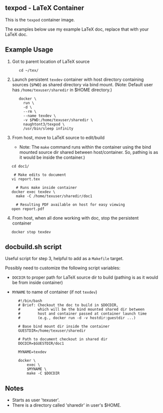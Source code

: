 texpod - LaTeX Container
------------------------

This is the `texpod` container image.

The examples below use my example LaTeX doc,
replace that with your LaTeX doc.


Example Usage
-------------

 1. Got to parent location of LaTeX source

    ```
       cd ~/tex/
    ```

 2. Launch persistent `texdev` container with host directory
    containing sources (`$PWD`) as shared directory via bind mount.
    (Note: Default user has `/home/texuser/sharedir` in $HOME directory.)

    ```
       docker \
         run \
         -d \
         --rm \
         --name texdev \
         -v $PWD:/home/texuser/sharedir \
         naughtont3/texpod \
         /usr/bin/sleep infinity
    ```

  3. From host, move to LaTeX source to edit/build
      - Note: The `make` command runs within the container using
        the bind mounted source dir shared between host/container.
        So, pathing is as it would be inside the container.)

  ```
     cd doc1/

      # Make edits to document
     vi report.tex

       # Runs make inside container
     docker exec texdev \
       make -C /home/texuser/sharedir/doc1

       # Resulting PDF available on host for easy viewing
     open report.pdf
  ```

  4. From host, when all done working with doc, stop the persistent container

  ```
     docker stop texdev
  ```


docbuild.sh script
---------------------

Useful script for step 3, helpful to add as a `Makefile` target.

Possibly need to customize the following script variables:
 - `DOCDIR` to proper path for LaTeX source dir to build
   (pathing is as it would be from inside container)

 - `MYNAME` to name of container (if not `texdev`)

  ```
        #!/bin/bash
        # Brief: Checkout the doc to build in $DOCDIR,
        #        which will be the bind mounted shared dir between
        #        host and container passed at container launch time
        #        (e.g., docker run -d -v hostdir:guestdir ...)

        # Base bind mount dir inside the container
        GUESTDIR=/home/texuser/sharedir

        # Path to document checkout in shared dir
        DOCDIR=$GUESTDIR/doc1

        MYNAME=texdev

        docker \
            exec \
            $MYNAME \
            make -C $DOCDIR
  ```


Notes
-----
 - Starts as user 'texuser'.
 - There is a directory called 'sharedir' in user's $HOME.

